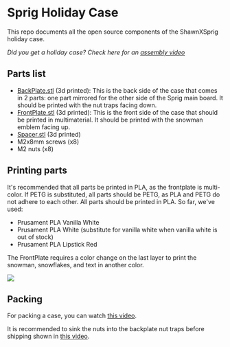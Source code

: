 # Sprig Holiday Case

This repo documents all the open source components of the ShawnXSprig holiday case.

_Did you get a holiday case? Check here for an [assembly video](https://www.youtube.com/watch?v=fLDae7_Njko)_

## Parts list

- [BackPlate.stl](./parts/BackPlate.stl) (3d printed): This is the back side of the case that comes in 2 parts: one part mirrored for the other side of the Sprig main board. It should be printed with the nut traps facing down.
- [FrontPlate.stl](./parts/FrontPlate.stl) (3d printed): This is the front side of the case that should be printed in multimaterial. It should be printed with the snowman emblem facing up.
- [Spacer.stl](./parts/Spacer.stl) (3d printed)
- M2x8mm screws (x8)
- M2 nuts (x8)

## Printing parts

It's recommended that all parts be printed in PLA, as the frontplate is multi-color. If PETG is substituted, all parts should be PETG, as PLA and PETG do not adhere to each other. 
All parts should be printed in PLA.  So far, we've used:

- Prusament PLA Vanilla White
- Prusament PLA White (substitute for vanilla white when vanilla white is out of stock)
- Prusament PLA Lipstick Red

The FrontPlate requires a color change on the last layer to print the snowman, snowflakes, and text in another color.

![](https://cloud-eeov02j99-hack-club-bot.vercel.app/0screenshot_2024-01-26_at_11.21.01.png)

## Packing

For packing a case, you can watch [this video](https://www.youtube.com/watch?v=InJvjs8IOu8).

It is recommended to sink the nuts into the backplate nut traps before shipping shown in [this video](https://www.youtube.com/watch?v=8baQUAv43Xk).
